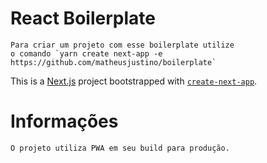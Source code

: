 # React Boilerplate
```
Para criar um projeto com esse boilerplate utilize
o comando `yarn create next-app -e https://github.com/matheusjustino/boilerplate`
```

This is a [Next.js](https://nextjs.org/) project bootstrapped with [`create-next-app`](https://github.com/vercel/next.js/tree/canary/packages/create-next-app).

# Informações

```bash
O projeto utiliza PWA em seu build para produção.
```
